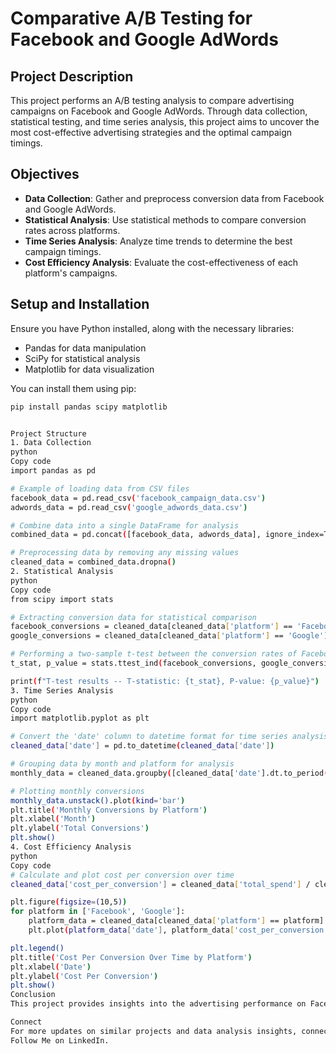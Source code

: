 # Comparative A/B Testing for Facebook and Google AdWords

## Project Description
This project performs an A/B testing analysis to compare advertising campaigns on Facebook and Google AdWords. Through data collection, statistical testing, and time series analysis, this project aims to uncover the most cost-effective advertising strategies and the optimal campaign timings.

## Objectives
- **Data Collection**: Gather and preprocess conversion data from Facebook and Google AdWords.
- **Statistical Analysis**: Use statistical methods to compare conversion rates across platforms.
- **Time Series Analysis**: Analyze time trends to determine the best campaign timings.
- **Cost Efficiency Analysis**: Evaluate the cost-effectiveness of each platform's campaigns.

## Setup and Installation
Ensure you have Python installed, along with the necessary libraries:
- Pandas for data manipulation
- SciPy for statistical analysis
- Matplotlib for data visualization

You can install them using pip:
```bash
pip install pandas scipy matplotlib


Project Structure
1. Data Collection
python
Copy code
import pandas as pd

# Example of loading data from CSV files
facebook_data = pd.read_csv('facebook_campaign_data.csv')
adwords_data = pd.read_csv('google_adwords_data.csv')

# Combine data into a single DataFrame for analysis
combined_data = pd.concat([facebook_data, adwords_data], ignore_index=True)

# Preprocessing data by removing any missing values
cleaned_data = combined_data.dropna()
2. Statistical Analysis
python
Copy code
from scipy import stats

# Extracting conversion data for statistical comparison
facebook_conversions = cleaned_data[cleaned_data['platform'] == 'Facebook']['conversion_rate']
google_conversions = cleaned_data[cleaned_data['platform'] == 'Google']['conversion_rate']

# Performing a two-sample t-test between the conversion rates of Facebook and Google
t_stat, p_value = stats.ttest_ind(facebook_conversions, google_conversions)

print(f"T-test results -- T-statistic: {t_stat}, P-value: {p_value}")
3. Time Series Analysis
python
Copy code
import matplotlib.pyplot as plt

# Convert the 'date' column to datetime format for time series analysis
cleaned_data['date'] = pd.to_datetime(cleaned_data['date'])

# Grouping data by month and platform for analysis
monthly_data = cleaned_data.groupby([cleaned_data['date'].dt.to_period('M'), 'platform']).sum()

# Plotting monthly conversions
monthly_data.unstack().plot(kind='bar')
plt.title('Monthly Conversions by Platform')
plt.xlabel('Month')
plt.ylabel('Total Conversions')
plt.show()
4. Cost Efficiency Analysis
python
Copy code
# Calculate and plot cost per conversion over time
cleaned_data['cost_per_conversion'] = cleaned_data['total_spend'] / cleaned_data['conversions']

plt.figure(figsize=(10,5))
for platform in ['Facebook', 'Google']:
    platform_data = cleaned_data[cleaned_data['platform'] == platform]
    plt.plot(platform_data['date'], platform_data['cost_per_conversion'], label=f'{platform} Cost per Conversion')

plt.legend()
plt.title('Cost Per Conversion Over Time by Platform')
plt.xlabel('Date')
plt.ylabel('Cost Per Conversion')
plt.show()
Conclusion
This project provides insights into the advertising performance on Facebook vs. Google AdWords, helping marketers optimize their strategies based on statistical evidence and trend analysis.

Connect
For more updates on similar projects and data analysis insights, connect with me on LinkedIn:
Follow Me on LinkedIn.
